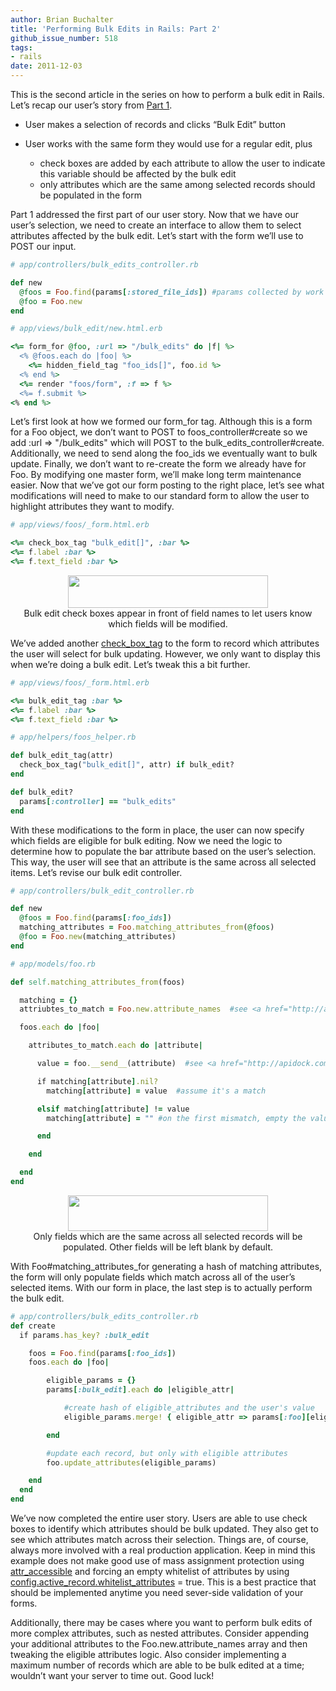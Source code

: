```yaml
---
author: Brian Buchalter
title: 'Performing Bulk Edits in Rails: Part 2'
github_issue_number: 518
tags:
- rails
date: 2011-12-03
---
```




This is the second article in the series on how to perform a bulk edit in Rails. Let’s recap our user’s story from [Part 1](/blog/2011/11/performing-bulk-edits-in-rails-part-1/). 

- User makes a selection of records and clicks “Bulk Edit” button
- User works with the same form they would use for a regular edit, plus

    - check boxes are added by each attribute to allow the user to indicate this variable should be affected by the bulk edit
    - only attributes which are the same among selected records should be populated in the form

Part 1 addressed the first part of our user story. Now that we have our user’s selection, we need to create an interface to allow them to select attributes affected by the bulk edit. Let’s start with the form we’ll use to POST our input.

```ruby
# app/controllers/bulk_edits_controller.rb

def new
  @foos = Foo.find(params[:stored_file_ids]) #params collected by work done in Part 1
  @foo = Foo.new
end

# app/views/bulk_edit/new.html.erb

<%= form_for @foo, :url => "/bulk_edits" do |f| %>
  <% @foos.each do |foo| %>
    <%= hidden_field_tag "foo_ids[]", foo.id %>
  <% end %>
  <%= render "foos/form", :f => f %>
  <%= f.submit %>
<% end %>
```

Let’s first look at how we formed our form_for tag. Although this is a form for a Foo object, we don’t want to POST to foos_controller#create so we add :url => "/bulk_edits" which will POST to the bulk_edits_controller#create. Additionally, we need to send along the foo_ids we eventually want to bulk update. Finally, we don’t want to re-create the form we already have for Foo. By modifying one master form, we’ll make long term maintenance easier. Now that we’ve got our form posting to the right place, let’s see what modifications will need to make to our standard form to allow the user to highlight attributes they want to modify.

```ruby
# app/views/foos/_form.html.erb

<%= check_box_tag "bulk_edit[]", :bar %>
<%= f.label :bar %>
<%= f.text_field :bar %>
```

<div class="separator" style="text-align: center;"><img border="0" height="52" src="/blog/2011/12/performing-bulk-edits-in-rails-part-2/image-0.png" width="320"/><br/>
Bulk edit check boxes appear in front of field names to let users know which fields will be modified.</div>

We’ve added another [check_box_tag](http://api.rubyonrails.org/classes/ActionView/Helpers/FormTagHelper.html#method-i-check_box_tag) to the form to record which attributes the user will select for bulk updating. However, we only want to display this when we’re doing a bulk edit. Let’s tweak this a bit further.

```ruby
# app/views/foos/_form.html.erb

<%= bulk_edit_tag :bar %>
<%= f.label :bar %>
<%= f.text_field :bar %>

# app/helpers/foos_helper.rb

def bulk_edit_tag(attr)
  check_box_tag("bulk_edit[]", attr) if bulk_edit?
end

def bulk_edit?
  params[:controller] == "bulk_edits"
end
```

With these modifications to the form in place, the user can now specify which fields are eligible for bulk editing. Now we need the logic to determine how to populate the bar attribute based on the user’s selection. This way, the user will see that an attribute is the same across all selected items. Let’s revise our bulk edit controller.

```ruby
# app/controllers/bulk_edit_controller.rb

def new
  @foos = Foo.find(params[:foo_ids])
  matching_attributes = Foo.matching_attributes_from(@foos)
  @foo = Foo.new(matching_attributes)
end

# app/models/foo.rb

def self.matching_attributes_from(foos)

  matching = {}
  attriubtes_to_match = Foo.new.attribute_names  #see <a href="http://api.rubyonrails.org/classes/ActiveRecord/Base.html#method-c-attribute_names">attribute_names</a> for more details

  foos.each do |foo|

    attributes_to_match.each do |attribute|

      value = foo.__send__(attribute)  #see <a href="http://apidock.com/ruby/Object/__send__">send</a>, invokes the method identified by symbol, use underscore version to avoid namespace issues

      if matching[attribute].nil?
        matching[attribute] = value  #assume it's a match

      elsif matching[attribute] != value
        matching[attribute] = "" #on the first mismatch, empty the value, but don't make it nil

      end

    end

  end
end

```

<div class="separator" style="clear: both; text-align: center;"><img border="0" height="57" src="/blog/2011/12/performing-bulk-edits-in-rails-part-2/image-1.png" width="320"/><br/>
Only fields which are the same across all selected records will be populated. Other fields will be left blank by default.</div>

With Foo#matching_attributes_for generating a hash of matching attributes, the form will only populate fields which match across all of the user’s selected items. With our form in place, the last step is to actually perform the bulk edit.

```ruby
# app/controllers/bulk_edits_controller.rb
def create
  if params.has_key? :bulk_edit

    foos = Foo.find(params[:foo_ids])
    foos.each do |foo|

        eligible_params = {}
        params[:bulk_edit].each do |eligible_attr|

            #create hash of eligible_attributes and the user's value
            eligible_params.merge! { eligible_attr => params[:foo][eligible_attr] } 

        end

        #update each record, but only with eligible attributes
        foo.update_attributes(eligible_params)

    end
  end
end
```

We’ve now completed the entire user story. Users are able to use check boxes to identify which attributes should be bulk updated. They also get to see which attributes match across their selection. Things are, of course, always more involved with a real production application. Keep in mind this example does not make good use of mass assignment protection using [attr_accessible](https://apidock.com/rails/ActiveRecord/Base/attr_accessible/class) and forcing an empty whitelist of attributes by using [config.active_record.whitelist_attributes](http://guides.rubyonrails.org/configuring.html#configuring-active-record) = true. This is a best practice that should be implemented anytime you need sever-side validation of your forms.

Additionally, there may be cases where you want to perform bulk edits of more complex attributes, such as nested attributes. Consider appending your additional attributes to the Foo.new.attribute_names array and then tweaking the eligible attributes logic. Also consider implementing a maximum number of records which are able to be bulk edited at a time; wouldn’t want your server to time out. Good luck!


